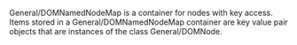 

General/DOMNamedNodeMap is a container for nodes with key access. Items stored in a General/DOMNamedNodeMap container are key value pair objects that are instances of the class General/DOMNode.